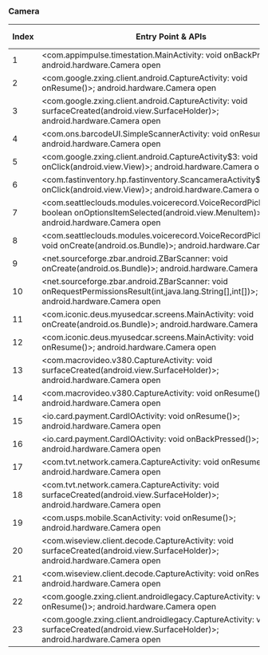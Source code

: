 ### Camera
| Index | Entry Point & APIs | Screen shot | Resource id | Label |
| ------------- | ------------- | ------------- |-------------|-------------|
| 1 | <com.appimpulse.timestation.MainActivity: void onBackPressed()>; android.hardware.Camera open | ![](D:\COSMOS\output\py\Play_win8\Business\com.appimpulse.timestation\com.appimpulse.timestation.MainActivity.png) |  | |
| 2 | <com.google.zxing.client.android.CaptureActivity: void onResume()>; android.hardware.Camera open | ![](D:\COSMOS\output\py\Play_win8\Business\com.timeclockfree\com.google.zxing.client.android.CaptureActivity.png) |  | T |
| 3 | <com.google.zxing.client.android.CaptureActivity: void surfaceCreated(android.view.SurfaceHolder)>; android.hardware.Camera open | ![](D:\COSMOS\output\py\Play_win8\Business\com.timeclockfree\com.google.zxing.client.android.CaptureActivity.png) |  | T |
| 4 | <com.ons.barcodeUI.SimpleScannerActivity: void onResume()>; android.hardware.Camera open | ![](D:\COSMOS\output\py\Play_win8\Business\com.apps.apps9e0a1ef28464\com.ons.barcodeUI.SimpleScannerActivity.png) |  | T |
| 5 | <com.google.zxing.client.android.CaptureActivity$3: void onClick(android.view.View)>; android.hardware.Camera open | ![](D:\COSMOS\output\py\Play_win8\Business\com.cccis.cccone\com.google.zxing.client.android.CaptureActivity.png) |  | T |
| 6 | <com.fastinventory.hp.fastinventory.ScancameraActivity$1: void onClick(android.view.View)>; android.hardware.Camera open | ![](D:\COSMOS\output\py\Play_win8\Business\com.fastinventory.hp.fastinventory\com.fastinventory.hp.fastinventory.ScancameraActivity.png) |  | T |
| 7 | <com.seattleclouds.modules.voicerecord.VoiceRecordPickerActivity: boolean onOptionsItemSelected(android.view.MenuItem)>; android.hardware.Camera open | ![](D:\COSMOS\output\py\Play_win8\Business\unclaimed.money\com.seattleclouds.modules.voicerecord.VoiceRecordPickerActivity.png) |  | F |
| 8 | <com.seattleclouds.modules.voicerecord.VoiceRecordPickerActivity: void onCreate(android.os.Bundle)>; android.hardware.Camera open | ![](D:\COSMOS\output\py\Play_win8\Business\unclaimed.money\com.seattleclouds.modules.voicerecord.VoiceRecordPickerActivity.png) |  | F |
| 9 | <net.sourceforge.zbar.android.ZBarScanner: void onCreate(android.os.Bundle)>; android.hardware.Camera open | ![](D:\COSMOS\output\py\Play_win8\Business\unclaimed.money\net.sourceforge.zbar.android.ZBarScanner.png) |  | |
| 10 | <net.sourceforge.zbar.android.ZBarScanner: void onRequestPermissionsResult(int,java.lang.String[],int[])>; android.hardware.Camera open | ![](D:\COSMOS\output\py\Play_win8\Business\unclaimed.money\net.sourceforge.zbar.android.ZBarScanner.png) |  | |
| 11 | <com.iconic.deus.myusedcar.screens.MainActivity: void onCreate(android.os.Bundle)>; android.hardware.Camera open | ![](D:\COSMOS\output\py\Play_win8\Business\com.iconic.deus.myusedcar\com.iconic.deus.myusedcar.screens.MainActivity.png) |  | T |
| 12 | <com.iconic.deus.myusedcar.screens.MainActivity: void onResume()>; android.hardware.Camera open | ![](D:\COSMOS\output\py\Play_win8\Business\com.iconic.deus.myusedcar\com.iconic.deus.myusedcar.screens.MainActivity.png) |  | T |
| 13 | <com.macrovideo.v380.CaptureActivity: void surfaceCreated(android.view.SurfaceHolder)>; android.hardware.Camera open | ![](D:\COSMOS\output\py\Play_win8\Business\com.macrovideo.v380\com.macrovideo.v380.CaptureActivity.png) |  | T |
| 14 | <com.macrovideo.v380.CaptureActivity: void onResume()>; android.hardware.Camera open | ![](D:\COSMOS\output\py\Play_win8\Business\com.macrovideo.v380\com.macrovideo.v380.CaptureActivity.png) |  | T |
| 15 | <io.card.payment.CardIOActivity: void onResume()>; android.hardware.Camera open | ![](D:\COSMOS\output\py\Play_win8\Business\com.namecheap.android\io.card.payment.CardIOActivity.png) |  | T |
| 16 | <io.card.payment.CardIOActivity: void onBackPressed()>; android.hardware.Camera open | ![](D:\COSMOS\output\py\Play_win8\Business\com.namecheap.android\io.card.payment.CardIOActivity.png) |  | T |
| 17 | <com.tvt.network.camera.CaptureActivity: void onResume()>; android.hardware.Camera open | ![](D:\COSMOS\output\py\Play_win8\Business\com.tvt.network\com.tvt.network.camera.CaptureActivity.png) |  | T |
| 18 | <com.tvt.network.camera.CaptureActivity: void surfaceCreated(android.view.SurfaceHolder)>; android.hardware.Camera open | ![](D:\COSMOS\output\py\Play_win8\Business\com.tvt.network\com.tvt.network.camera.CaptureActivity.png) |  | T |
| 19 | <com.usps.mobile.ScanActivity: void onResume()>; android.hardware.Camera open | ![](D:\COSMOS\output\py\Play_win8\Business\com.usps\com.usps.mobile.ScanActivity.png) |  | T |
| 20 | <com.wiseview.client.decode.CaptureActivity: void surfaceCreated(android.view.SurfaceHolder)>; android.hardware.Camera open | ![](D:\COSMOS\output\py\Play_win8\Business\com.wiseview.client\com.wiseview.client.decode.CaptureActivity.png) |  | T |
| 21 | <com.wiseview.client.decode.CaptureActivity: void onResume()>; android.hardware.Camera open | ![](D:\COSMOS\output\py\Play_win8\Business\com.wiseview.client\com.wiseview.client.decode.CaptureActivity.png) |  | T |
| 22 | <com.google.zxing.client.androidlegacy.CaptureActivity: void onResume()>; android.hardware.Camera open | ![](D:\COSMOS\output\py\Play_win8\Business\me.empirical.android.app.uspstracker\com.google.zxing.client.androidlegacy.CaptureActivity.png) |  | T |
| 23 | <com.google.zxing.client.androidlegacy.CaptureActivity: void surfaceCreated(android.view.SurfaceHolder)>; android.hardware.Camera open | ![](D:\COSMOS\output\py\Play_win8\Business\me.empirical.android.app.uspstracker\com.google.zxing.client.androidlegacy.CaptureActivity.png) |  | T |
